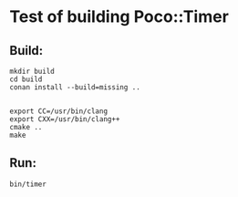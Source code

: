 # Test of building Poco::Timer

## Build:

    mkdir build
    cd build
    conan install --build=missing ..


    export CC=/usr/bin/clang
    export CXX=/usr/bin/clang++
    cmake ..
    make

## Run:

    bin/timer
